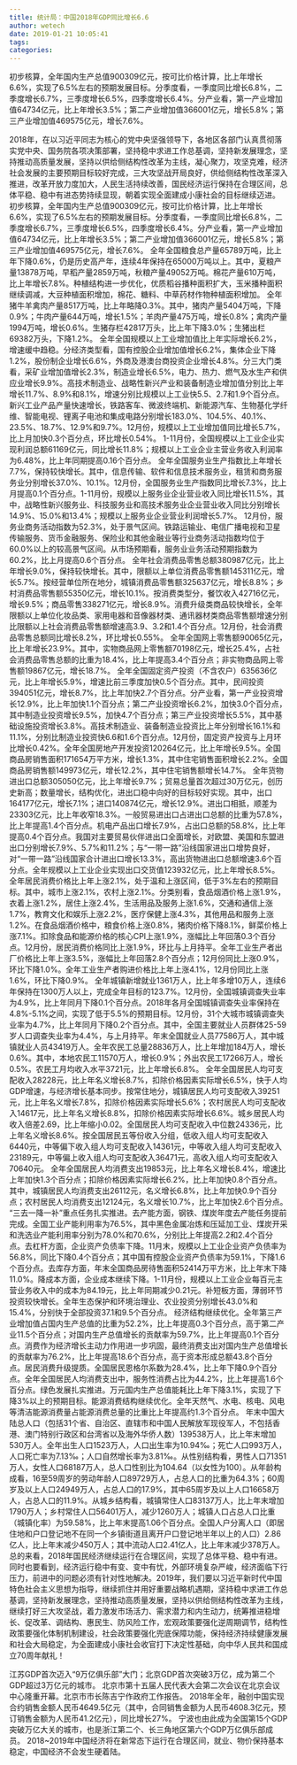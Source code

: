```yaml
---
title: 统计局：中国2018年GDP同比增长6.6
author: wetech
date: 2019-01-21 10:05:41
tags: 
categories: 
---
```

初步核算，全年国内生产总值900309亿元，按可比价格计算，比上年增长6.6%，实现了6.5%左右的预期发展目标。分季度看，一季度同比增长6.8%，二季度增长6.7%，三季度增长6.5%，四季度增长6.4%。分产业看，第一产业增加值64734亿元，比上年增长3.5%；第二产业增加值366001亿元，增长5.8%；第三产业增加值469575亿元，增长7.6%。
<!-- more -->
2018年，在以习近平同志为核心的党中央坚强领导下，各地区各部门认真贯彻落实党中央、国务院各项决策部署，坚持稳中求进工作总基调，坚持新发展理念，坚持推动高质量发展，坚持以供给侧结构性改革为主线，凝心聚力，攻坚克难，经济社会发展的主要预期目标较好完成，三大攻坚战开局良好，供给侧结构性改革深入推进，改革开放力度加大，人民生活持续改善，国民经济运行保持在合理区间，总体平稳、稳中有进态势持续显现，朝着实现全面建成小康社会的目标继续迈进。
初步核算，全年国内生产总值900309亿元，按可比价格计算，比上年增长6.6%，实现了6.5%左右的预期发展目标。分季度看，一季度同比增长6.8%，二季度增长6.7%，三季度增长6.5%，四季度增长6.4%。分产业看，第一产业增加值64734亿元，比上年增长3.5%；第二产业增加值366001亿元，增长5.8%；第三产业增加值469575亿元，增长7.6%。
全年全国粮食总产量65789万吨，比上年下降0.6%，仍是历史高产年，连续4年保持在65000万吨以上。其中，夏粮产量13878万吨，早稻产量2859万吨，秋粮产量49052万吨。棉花产量610万吨，比上年增长7.8%。种植结构进一步优化，优质稻谷播种面积扩大，玉米播种面积继续调减，大豆种植面积增加，棉花、糖料、中草药材作物种植面积增加。
全年猪牛羊禽肉产量8517万吨，比上年略降0.3%。其中，猪肉产量5404万吨，下降0.9%；牛肉产量644万吨，增长1.5%；羊肉产量475万吨，增长0.8%；禽肉产量1994万吨，增长0.6%。生猪存栏42817万头，比上年下降3.0%；生猪出栏69382万头，下降1.2%。
全年全国规模以上工业增加值比上年实际增长6.2%，增速缓中趋稳。分经济类型看，国有控股企业增加值增长6.2%，集体企业下降1.2%，股份制企业增长6.6%，外商及港澳台商投资企业增长4.8%。分三大门类看，采矿业增加值增长2.3%，制造业增长6.5%，电力、热力、燃气及水生产和供应业增长9.9%。高技术制造业、战略性新兴产业和装备制造业增加值分别比上年增长11.7%、8.9%和8.1%，增速分别比规模以上工业快5.5、2.7和1.9个百分点。新兴工业产品产量快速增长，铁路客车、微波终端机、新能源汽车、生物基化学纤维、智能电视、锂离子电池和集成电路分别增长183.0%、104.5%、40.1%、23.5%、18.7%、12.9%和9.7%。12月份，规模以上工业增加值同比增长5.7%，比上月加快0.3个百分点，环比增长0.54%。
1-11月份，全国规模以上工业企业实现利润总额61169亿元，同比增长11.8%；规模以上工业企业主营业务收入利润率为6.48%，比上年同期提高0.16个百分点。
全年全国服务业生产指数比上年增长7.7%，保持较快增长。其中，信息传输、软件和信息技术服务业，租赁和商务服务业分别增长37.0%、10.1%。12月份，全国服务业生产指数同比增长7.3%，比上月提高0.1个百分点。1-11月份，规模以上服务业企业营业收入同比增长11.5%，其中，战略性新兴服务业、科技服务业和高技术服务业企业营业收入同比分别增长14.9%、15.0%和13.4%；规模以上服务业企业营业利润增长5.7%。
12月份，服务业商务活动指数为52.3%，处于景气区间。铁路运输业、电信广播电视和卫星传输服务、货币金融服务、保险业和其他金融业等行业商务活动指数均位于60.0%以上的较高景气区间。从市场预期看，服务业业务活动预期指数为60.2%，比上月提高0.6个百分点。
全年社会消费品零售总额380987亿元，比上年增长9.0%，保持较快增长。其中，限额以上单位消费品零售额145311亿元，增长5.7%。按经营单位所在地分，城镇消费品零售额325637亿元，增长8.8%；乡村消费品零售额55350亿元，增长10.1%。按消费类型分，餐饮收入42716亿元，增长9.5%；商品零售338271亿元，增长8.9%。消费升级类商品较快增长，全年限额以上单位化妆品类、家用电器和音像器材类、通讯器材类商品零售额增速分别比限额以上社会消费品零售额增速高3.9、3.2和1.4个百分点。12月份，社会消费品零售总额同比增长8.2%，环比增长0.55%。
全年全国网上零售额90065亿元，比上年增长23.9%。其中，实物商品网上零售额70198亿元，增长25.4%，占社会消费品零售总额的比重为18.4%，比上年提高3.4个百分点；非实物商品网上零售额19867亿元，增长18.7%。
全年全国固定资产投资（不含农户）635636亿元，比上年增长5.9%，增速比前三季度加快0.5个百分点。其中，民间投资394051亿元，增长8.7%，比上年加快2.7个百分点。分产业看，第一产业投资增长12.9%，比上年加快1.1个百分点；第二产业投资增长6.2%，加快3.0个百分点，其中制造业投资增长9.5%，加快4.7个百分点；第三产业投资增长5.5%，其中基础设施投资增长3.8%。高技术制造业、装备制造业投资比上年分别增长16.1%和11.1%，分别比制造业投资快6.6和1.6个百分点。12月份，固定资产投资与上月环比增长0.42%。全年全国房地产开发投资120264亿元，比上年增长9.5%。全国商品房销售面积171654万平方米，增长1.3%，其中住宅销售面积增长2.2%。全国商品房销售额149973亿元，增长12.2%，其中住宅销售额增长14.7%。
全年货物进出口总额305050亿元，比上年增长9.7%；贸易总量首次超过30万亿元，创历史新高；数量增长，结构优化，进出口稳中向好的目标较好实现。其中，出口164177亿元，增长7.1%；进口140874亿元，增长12.9%。进出口相抵，顺差为23303亿元，比上年收窄18.3%。一般贸易进出口占进出口总额的比重为57.8%，比上年提高1.4个百分点。机电产品出口增长7.9%，占出口总额的58.8%，比上年提高0.4个百分点。我国对主要贸易伙伴进出口全面增长，对欧盟、美国和东盟进出口分别增长7.9%、5.7%和11.2%；与“一带一路”沿线国家进出口增势良好，对“一带一路”沿线国家合计进出口增长13.3%，高出货物进出口总额增速3.6个百分点。全年规模以上工业企业实现出口交货值123932亿元，比上年增长8.5%。
全年居民消费价格比上年上涨2.1%，处于温和上涨区间，低于3%左右的预期目标。其中，城市上涨2.1%，农村上涨2.1%。分类别看，食品烟酒价格上涨1.9%，衣着上涨1.2%，居住上涨2.4%，生活用品及服务上涨1.6%，交通和通信上涨1.7%，教育文化和娱乐上涨2.2%，医疗保健上涨4.3%，其他用品和服务上涨1.2%。在食品烟酒价格中，粮食价格上涨0.8%，猪肉价格下降8.1%，鲜菜价格上涨7.1%。扣除食品和能源价格的核心CPI上涨1.9%，涨幅比上年回落0.3个百分点。12月份，居民消费价格同比上涨1.9%，环比与上月持平。全年工业生产者出厂价格比上年上涨3.5%，涨幅比上年回落2.8个百分点；12月份同比上涨0.9%，环比下降1.0%。全年工业生产者购进价格比上年上涨4.1%，12月份同比上涨1.6%，环比下降0.9%。
全年城镇新增就业1361万人，比上年多增10万人，连续6年保持在1300万人以上，完成全年目标的123.7%。12月份，全国城镇调查失业率为4.9%，比上年同月下降0.1个百分点。2018年各月全国城镇调查失业率保持在4.8%-5.1%之间，实现了低于5.5%的预期目标。12月份，31个大城市城镇调查失业率为4.7%，比上年同月下降0.2个百分点。其中，全国主要就业人员群体25-59岁人口调查失业率为4.4%，与上月持平。年末全国就业人员77586万人，其中城镇就业人员43419万人。全年农民工总量28836万人，比上年增加184万人，增长0.6%。其中，本地农民工11570万人，增长0.9%；外出农民工17266万人，增长0.5%。农民工月均收入水平3721元，比上年增长6.8%。
全年全国居民人均可支配收入28228元，比上年名义增长8.7%，扣除价格因素实际增长6.5%，快于人均GDP增速，与经济增长基本同步。按常住地分，城镇居民人均可支配收入39251元，比上年名义增长7.8%，扣除价格因素实际增长5.6%；农村居民人均可支配收入14617元，比上年名义增长8.8%，扣除价格因素实际增长6.6%。城乡居民人均收入倍差2.69，比上年缩小0.02。全国居民人均可支配收入中位数24336元，比上年名义增长8.6%。按全国居民五等份收入分组，低收入组人均可支配收入6440元，中等偏下收入组人均可支配收入14361元，中等收入组人均可支配收入23189元，中等偏上收入组人均可支配收入36471元，高收入组人均可支配收入70640元。
全年全国居民人均消费支出19853元，比上年名义增长8.4%，增速比上年加快1.3个百分点；扣除价格因素实际增长6.2%，比上年加快0.8个百分点。其中，城镇居民人均消费支出26112元，名义增长6.8%，比上年加快0.9个百分点；农村居民人均消费支出12124元，名义增长10.7%，比上年加快2.6个百分点。
“三去一降一补”重点任务扎实推进。去产能方面，钢铁、煤炭年度去产能任务提前完成。全国工业产能利用率为76.5%，其中黑色金属冶炼和压延加工业、煤炭开采和洗选业产能利用率分别为78.0%和70.6%，分别比上年提高2.2和2.4个百分点。去杠杆方面，企业资产负债率下降。11月末，规模以上工业企业资产负债率为56.8%，同比下降0.4个百分点；其中国有控股企业资产负债率为59.1%，下降1.6个百分点。去库存方面，年末全国商品房待售面积52414万平方米，比上年末下降11.0%。降成本方面，企业成本继续下降。1-11月份，规模以上工业企业每百元主营业务收入中的成本为84.19元，比上年同期减少0.21元。补短板方面，薄弱环节投资较快增长。全年生态保护和环境治理业、农业投资分别增长43.0%和15.4%，分别快于全部投资37.1和9.5个百分点。
经济结构继续优化。全年第三产业增加值占国内生产总值的比重为52.2%，比上年提高0.3个百分点，高于第二产业11.5个百分点；对国内生产总值增长的贡献率为59.7%，比上年提高0.1个百分点。消费作为经济增长主动力作用进一步巩固，最终消费支出对国内生产总值增长的贡献率为76.2%，比上年提高18.6个百分点，高于资本形成总额43.8个百分点。居民消费升级提质。全国居民恩格尔系数为28.4%，比上年下降0.9个百分点。全年全国居民人均消费支出中，服务性消费占比为44.2%，比上年提高1.6个百分点。绿色发展扎实推进。万元国内生产总值能耗比上年下降3.1%，实现了下降3%以上的预期目标。能源消费结构继续优化。全年天然气、水电、核电、风电等清洁能源消费量占能源消费总量的比重比上年提高约1.3个百分点。
年末中国大陆总人口（包括31个省、自治区、直辖市和中国人民解放军现役军人，不包括香港、澳门特别行政区和台湾省以及海外华侨人数）139538万人，比上年末增加530万人。全年出生人口1523万人，人口出生率为10.94‰；死亡人口993万人，人口死亡率为7.13‰；人口自然增长率为3.81‰。从性别结构看，男性人口71351万人，女性人口68187万人，总人口性别比为104.64（以女性为100）。从年龄构成看，16至59周岁的劳动年龄人口89729万人，占总人口的比重为64.3%；60周岁及以上人口24949万人，占总人口的17.9%，其中65周岁及以上人口16658万人，占总人口的11.9%。从城乡结构看，城镇常住人口83137万人，比上年末增加1790万人；乡村常住人口56401万人，减少1260万人；城镇人口占总人口比重（城镇化率）为59.58%，比上年末提高1.06个百分点。全国人户分离人口（即居住地和户口登记地不在同一个乡镇街道且离开户口登记地半年以上的人口）2.86亿人，比上年末减少450万人；其中流动人口2.41亿人，比上年末减少378万人。
总的来看，2018年国民经济继续运行在合理区间，实现了总体平稳、稳中有进。同时也要看到，经济运行稳中有变、变中有忧，外部环境复杂严峻，经济面临下行压力，前进中的问题必须有针对性地解决。2019年，我们要以习近平新时代中国特色社会主义思想为指导，继续抓住并用好重要战略机遇期，坚持稳中求进工作总基调，坚持新发展理念，坚持推动高质量发展，坚持以供给侧结构性改革为主线，继续打好三大攻坚战，着力激发市场活力、需求潜力和内生动力，统筹推进稳增长、促改革、调结构、惠民生、防风险工作，宏观政策要强化逆周期调节，结构性政策要强化体制机制建设，社会政策要强化兜底保障功能，保持经济持续健康发展和社会大局稳定，为全面建成小康社会收官打下决定性基础，向中华人民共和国成立70周年献礼！
 
 
江苏GDP首次迈入“9万亿俱乐部”大门；北京GDP首次突破3万亿，成为第二个GDP超过3万亿元的城市。
北京市第十五届人民代表大会第二次会议在北京会议中心隆重开幕。北京市市长陈吉宁作政府工作报告。
2018年全年，融创中国实现合约销售金额人民币4649.5亿元（其中，合同销售金额为人民币4608.3亿元，预订销售金额为人民币41.2亿元），同比增长27%。
宁波也由此成为全国第15个GDP突破万亿大关的城市，也是浙江第二个、长三角地区第六个GDP万亿俱乐部成员。
2018~2019年中国经济将在新常态下运行在合理区间，就业、物价保持基本稳定，中国经济不会发生硬着陆。
